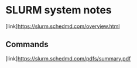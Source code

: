 SLURM system notes
=

[link]https://slurm.schedmd.com/overview.html

Commands
-
[link]https://slurm.schedmd.com/pdfs/summary.pdf